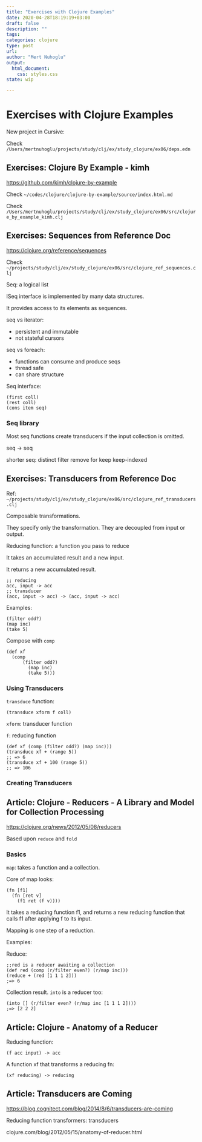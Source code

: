 ```yaml
--- 
title: "Exercises with Clojure Examples"
date: 2020-04-28T18:19:19+03:00 
draft: false
description: ""
tags:
categories: clojure
type: post
url:
author: "Mert Nuhoglu"
output:
  html_document:
    css: styles.css
state: wip

---
```



# Exercises with Clojure Examples 

New project in Cursive:

Check `/Users/mertnuhoglu/projects/study/clj/ex/study_clojure/ex06/deps.edn`

## Exercises: Clojure By Example - kimh

https://github.com/kimh/clojure-by-example

Check `~/codes/clojure/clojure-by-example/source/index.html.md`

Check `/Users/mertnuhoglu/projects/study/clj/ex/study_clojure/ex06/src/clojure_by_example_kimh.clj`

## Exercises: Sequences from Reference Doc

https://clojure.org/reference/sequences

Check `~/projects/study/clj/ex/study_clojure/ex06/src/clojure_ref_sequences.clj`

Seq: a logical list

ISeq interface is implemented by many data structures. 

It provides access to its elements as sequences.

seq vs iterator: 

- persistent and immutable
- not stateful cursors

seq vs foreach:

- functions can consume and produce seqs
- thread safe
- can share structure

Seq interface:

``` 
(first coll)
(rest coll)
(cons item seq)
``` 

### Seq library

Most seq functions create transducers if the input collection is omitted.

seq -> seq

shorter seq: distinct filter remove for keep keep-indexed

## Exercises: Transducers from Reference Doc

Ref: `~/projects/study/clj/ex/study_clojure/ex06/src/clojure_ref_transducers.clj`

Composable transformations.

They specify only the transformation. They are decoupled from input or output. 

Reducing function: a function you pass to reduce

It takes an accumulated result and a new input. 

It returns a new accumulated result.

``` 
;; reducing 
acc, input -> acc
;; transducer
(acc, input -> acc) -> (acc, input -> acc)
``` 

Examples:

``` 
(filter odd?)
(map inc)
(take 5)
``` 

Compose with `comp`

``` 
(def xf
  (comp
	  (filter odd?)
		(map inc)
		(take 5)))
``` 

### Using Transducers

`transduce` function:

``` 
(transduce xform f coll)
``` 

`xform`: transducer function

`f`: reducing function

``` 
(def xf (comp (filter odd?) (map inc)))
(transduce xf + (range 5))
;; => 6
(transduce xf + 100 (range 5))
;; => 106
``` 

### Creating Transducers

## Article: Clojure - Reducers - A Library and Model for Collection Processing

https://clojure.org/news/2012/05/08/reducers

Based upon `reduce` and `fold`

### Basics

`map`: takes a function and a collection.

Core of map looks:

``` 
(fn [f1]
  (fn [ret v]
    (f1 ret (f v))))
``` 

It takes a reducing function f1, and returns a new reducing function that calls f1 after applying f to its input.

Mapping is one step of a reduction.

Examples:

Reduce:

``` 
;;red is a reducer awaiting a collection
(def red (comp (r/filter even?) (r/map inc)))
(reduce + (red [1 1 1 2]))
;=> 6
``` 

Collection result. `into` is a reducer too:

``` 
(into [] (r/filter even? (r/map inc [1 1 1 2])))
;=> [2 2 2]
``` 

## Article: Clojure - Anatomy of a Reducer

Reducing function:

``` 
(f acc input) -> acc
``` 

A function xf that transforms a reducing fn:

``` 
(xf reducing) -> reducing
``` 

## Article: Transducers are Coming

https://blog.cognitect.com/blog/2014/8/6/transducers-are-coming

Reducing function transformers: transducers

clojure.com/blog/2012/05/15/anatomy-of-reducer.html

